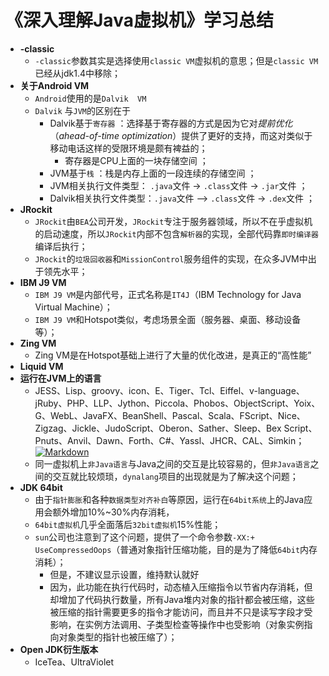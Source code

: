 # 《深入理解Java虚拟机》学习总结

* **-classic**
  * `-classic`参数其实是选择使用`classic VM`虚拟机的意思；但是`classic VM`已经从jdk1.4中移除；
* **关于Android VM**
  * `Android`使用的是`Dalvik  VM`
  * `Dalvik` 与`JVM`的区别在于
    * Dalvik基于`寄存器` ：选择基于寄存器的方式是因为它对*提前优化*（*ahead-of-time optimization*）提供了更好的支持，而这对类似于移动电话这样的受限环境是颇有裨益的；
      * 寄存器是CPU上面的一块存储空间 ；
    * JVM基于`栈` ：栈是内存上面的一段连续的存储空间 ；
    * JVM相关执行文件类型： `.java`文件 -> `.class`文件 -> `.jar`文件 ；
    * Dalvik相关执行文件类型：`.java`文件 –> `.class`文件 -> `.dex`文件 ；
* **JRockit**
  * `JRockit`由`BEA`公司开发，`JRockit`专注于服务器领域，所以不在乎虚拟机的启动速度，所以`JRockit`内部不包含`解析器`的实现，全部代码靠`即时编译器`编译后执行；
  * `JRockit`的`垃圾回收器`和`MissionControl`服务组件的实现，在众多JVM中出于领先水平；
* **IBM J9 VM**
  * `IBM J9 VM`是内部代号，正式名称是`IT4J`（IBM Technology for Java Virtual Machine）；
  * `IBM J9 VM`和Hotspot类似，考虑场景全面（服务器、桌面、移动设备等）；
* **Zing VM**
  * Zing VM是在Hotspot基础上进行了大量的优化改进，是真正的“高性能”
* **Liquid VM**
* **运行在JVM上的语言**
  * JESS、Lisp、groovy、icon、E、Tiger、Tcl、Eiffel、v-language、jRuby、PHP、LLP、Jython、Piccola、Phobos、ObjectScript、Yoix、G、WebL、JavaFX、BeanShell、Pascal、Scala、FScript、Nice、Zigzag、Jickle、JudoScript、Oberon、Sather、Sleep、Bex Script、Pnuts、Anvil、Dawn、Forth、C#、Yassl、JHCR、CAL、Simkin；[![Markdown](http://i4.bvimg.com/649331/26fb3487db4a9539.jpg)](http://i4.bvimg.com/649331/26fb3487db4a9539.jpg)
  * 同一虚拟机上`非Java语言`与Java之间的交互是比较容易的，但`非Java语言`之间的交互就比较烦琐，`dynalang`项目的出现就是为了解决这个问题；
* **JDK 64bit**
  * 由于`指针膨胀`和各种`数据类型对齐补白`等原因，运行在`64bit系统`上的Java应用会额外增加10%~30%内存消耗，
  * `64bit虚拟机`几乎全面落后`32bit虚拟机`15%性能；
  * `sun`公司也注意到了这个问题，提供了一个命令参数`-XX:+ UseCompressedOops`（普通对象指针压缩功能，目的是为了降低`64bit`内存消耗）；
    * 但是，不建议显示设置，维持默认就好
    * 因为，此功能在执行代码时，动态植入压缩指令以节省内存消耗，但却增加了代码执行数量，所有Java堆内对象的指针都会被压缩，这些被压缩的指针需要更多的指令才能访问，而且并不只是读写字段才受影响，在实例方法调用、子类型检查等操作中也受影响（对象实例指向对象类型的指针也被压缩了）；
* **Open JDK衍生版本**
  * IceTea、UltraViolet